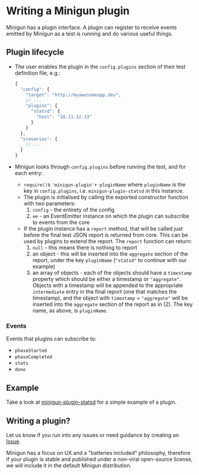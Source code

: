 # Writing a Minigun plugin

Minigun has a plugin interface. A plugin can register to receive events emitted by Minigun as a test is running and do various useful things.

## Plugin lifecycle

- The user enables the plugin in the `config.plugins` section of their test definition file, e.g.:

  ```javascript
  {
    "config": {
      "target": "http://myawesomeapp.dev",
      // ...
      "plugins": {
        "statsd": {
          "host": "10.11.12.13"
        }
      }
    },
    "scenarios": {
      // ...
    }
  }
  ```

- Minigun looks through `config.plugins` before running the test, and for each entry:
  - `require()`s `'minigun-plugin'+ pluginName` where `pluginName` is the key in `config.plugins`, i.e. `minigun-plugin-statsd` in this instance.
  - The plugin is initialised by calling the exported constructor function with two parameters:
    1. `config` - the entirety of the config
    2. `ee` - an EventEmitter instance on which the plugin can subscribe to events from the core
  - If the plugin instance has a `report` method, that will be called just before the final test JSON report is returned from core. This can be used by plugins to extend the report. The `report` function can return:
    1. `null` - this means there is nothing to report
    2. an object - this will be inserted into the `aggregate` section of the report, under the key `pluginName` (`"statsd"` to continue with our example)
    3. an array of objects - each of the objects should have a `timestamp` property which should be either a timestamp or `"aggregate"`. Objects with a timestamp will be appended to the appropriate `intermediate` entry in the final report (one that matches the timestamp), and the object with `timestamp` = `"aggregate"` will be inserted into the `aggregate` section of the report as in (2). The key name, as above, is `pluginName`.

### Events

Events that plugins can subscribe to:

- `phaseStarted`
- `phaseCompleted`
- `stats`
- `done`

## Example

Take a look at [minigun-plugin-statsd](https://github.com/artilleryio/plugin-statsd) for a simple example of a plugin.

## Writing a plugin?

Let us know if you run into any issues or need guidance by creating an [Issue](https://github.com/artilleryio/minigun/issues).

Minigun has a focus on UX and a "batteries included" philosophy, therefore if your plugin is stable and published under a non-viral open-source license, we will include it in the default Minigun distribution.
